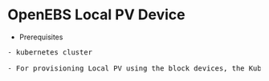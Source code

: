 # OpenEBS Local PV Device

* Prerequisites
<pre>
- kubernetes cluster

- For provisioning Local PV using the block devices, the Kubernetes nodes should have block devices attached to the nodes. The block devices can optionally be formatted and mounted.
</pre>


